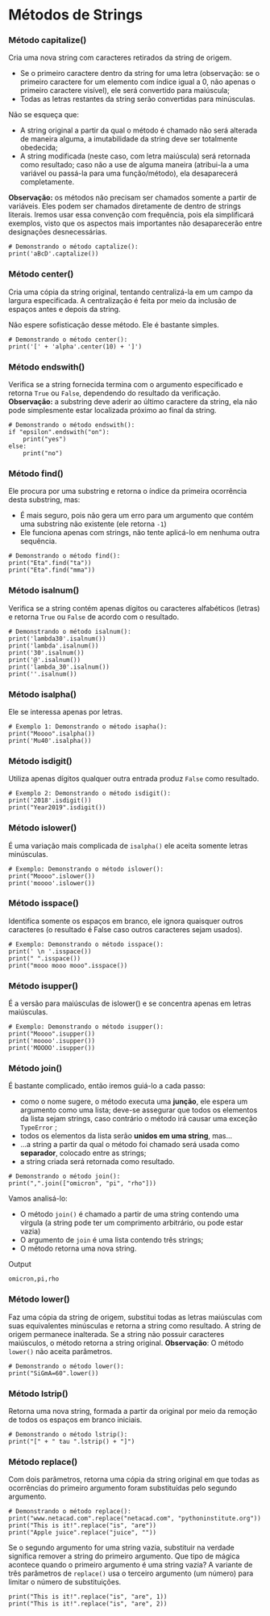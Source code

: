 # Métodos de Strings

### Método capitalize()
Cria uma nova string com caracteres retirados da string de origem.
  * Se o primeiro caractere dentro da string for uma letra (observação: se o primeiro caractere for um elemento com índice igual a 0, não apenas o primeiro caractere visível), ele será convertido para maiúscula;
  * Todas as letras restantes da string serão convertidas para minúsculas.

Não se esqueça que:
  * A string original a partir da qual o método é chamado não será alterada de maneira alguma, a imutabilidade da string deve ser totalmente obedecida;
  * A string modificada (neste caso, com letra maiúscula) será retornada como resultado; caso não a use de alguma maneira (atribui-la a uma variável ou passá-la para uma função/método), ela desaparecerá completamente.

**Observação:** os métodos não precisam ser chamados somente a partir de variáveis. Eles podem ser chamados diretamente de dentro de strings literais. Iremos usar essa convenção com frequência, pois ela simplificará exemplos, visto que os aspectos mais importantes não desaparecerão entre designações desnecessárias.

```
# Demonstrando o método captalize():
print('aBcD'.captalize())

``` 

### Método center()

Cria uma cópia da string original, tentando centralizá-la em um campo da largura especificada.
A centralização é feita por meio da inclusão de espaços antes e depois da string.

Não espere sofisticação desse método. Ele é bastante simples.

```
# Demonstrando o método center():
print('[' + 'alpha'.center(10) + ']')
```

### Método endswith()
Verifica se a string fornecida termina com o argumento especificado e retorna `True` ou `False`, dependendo do resultado da verificação.
**Observação:** a substring deve aderir ao último caractere da string, ela não pode simplesmente estar localizada próximo ao final da string.

```
# Demonstrando o método endswith():
if "epsilon".endswith("on"):
    print("yes")
else:
    print("no")

```

### Método find()
Ele procura por uma substring e retorna o índice da primeira ocorrência desta substring, mas:
 * É mais seguro, pois não gera um erro para um argumento que contém uma substring não existente (ele retorna `-1`)
 * Ele funciona apenas com strings, não tente aplicá-lo em nenhuma outra sequência.

```
# Demonstrando o método find():
print("Eta".find("ta"))
print("Eta".find("mma"))
```

### Método isalnum()
Verifica se a string contém apenas dígitos ou caracteres alfabéticos (letras) e retorna `True` ou `False` de acordo com o resultado.

```
# Demonstrando o método isalnum():
print('lambda30'.isalnum())
print('lambda'.isalnum())
print('30'.isalnum())
print('@'.isalnum())
print('lambda_30'.isalnum())
print(''.isalnum())
```

### Método isalpha()
Ele se interessa apenas por letras.
```
# Exemplo 1: Demonstrando o método isapha():
print("Moooo".isalpha())
print('Mu40'.isalpha())
```

### Método isdigit()
Utiliza apenas dígitos qualquer outra entrada produz `False` como resultado.

```
# Exemplo 2: Demonstrando o método isdigit():
print('2018'.isdigit())
print("Year2019".isdigit())
```

### Método islower()
É uma variação mais complicada de `isalpha()` ele aceita somente letras minúsculas.
```
# Exemplo: Demonstrando o método islower():
print("Moooo".islower())
print('moooo'.islower())
```

### Método isspace()
Identifica somente os espaços em branco, ele ignora quaisquer outros caracteres (o resultado é False caso outros caracteres sejam usados).
```
# Exemplo: Demonstrando o método isspace():
print(' \n '.isspace())
print(" ".isspace())
print("mooo mooo mooo".isspace())
```

### Método isupper()
É a versão para maiúsculas de islower() e se concentra apenas em letras maiúsculas.
```
# Exemplo: Demonstrando o método isupper():
print("Moooo".isupper())
print('moooo'.isupper())
print('MOOOO'.isupper())
```


### Método join()
É bastante complicado, então iremos guiá-lo a cada passo:
 * como o nome sugere, o método executa uma **junção**, ele espera um argumento como uma lista; deve-se assegurar que todos os elementos da lista sejam strings, caso contrário o método irá causar uma exceção `TypeError` ;
 * todos os elementos da lista serão **unidos em uma string**, mas...
 * ...a string a partir da qual o método foi chamado será usada como **separador**, colocado entre as strings;
 * a string criada será retornada como resultado.

```
# Demonstrando o método join():
print(",".join(["omicron", "pi", "rho"]))
```

Vamos analisá-lo:

 * O método `join()` é chamado a partir de uma string contendo uma vírgula (a string pode ter um comprimento arbitrário, ou pode estar vazia)
 * O argumento de `join` é uma lista contendo três strings;
 * O método retorna uma nova string.

Output
```
omicron,pi,rho
```


### Método lower()
Faz uma cópia da string de origem, substitui todas as letras maiúsculas com suas equivalentes minúsculas e retorna a string como resultado. A string de origem permanece inalterada.
Se a string não possuir caracteres maiúsculos, o método retorna a string original.
**Observação**: O método `lower()` não aceita parâmetros.

```
# Demonstrando o método lower():
print("SiGmA=60".lower())
```


### Método lstrip()
Retorna uma nova string, formada a partir da original por meio da remoção de todos os espaços em branco iniciais.

```
# Demonstrando o método lstrip():
print("[" + " tau ".lstrip() + "]")
```

### Método replace()
Com dois parâmetros, retorna uma cópia da string original em que todas as ocorrências do primeiro argumento foram substituídas pelo segundo argumento.

```
# Demonstrando o método replace():
print("www.netacad.com".replace("netacad.com", "pythoninstitute.org"))
print("This is it!".replace("is", "are"))
print("Apple juice".replace("juice", ""))
```
Se o segundo argumento for uma string vazia, substituir na verdade significa remover a string do primeiro argumento. Que tipo de mágica acontece quando o primeiro argumento é uma string vazia?
A variante de três parâmetros de `replace()` usa o terceiro argumento (um número) para limitar o número de substituições.

```
print("This is it!".replace("is", "are", 1))
print("This is it!".replace("is", "are", 2))
```





